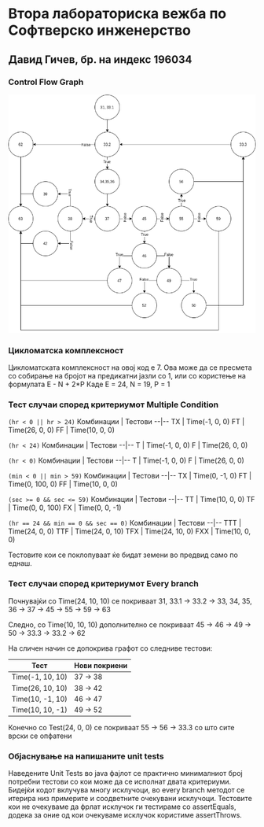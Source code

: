 # Втора лабораториска вежба по Софтверско инженерство

## Давид Гичев, бр. на индекс 196034


###  Control Flow Graph

![Dijagram](./dijagram.png)

### Цикломатска комплексност

Цикломатската комплексност на овој код е 7. Ова може да се пресмета со собирање на бројот на предикатни јазли со 1, или со користење на формулата
E - N + 2\*P
Каде Е = 24, N = 19, P = 1

### Тест случаи според критериумот Multiple Condition

`(hr < 0 || hr > 24)`
Комбинации | Тестови
--|--
TX | Time(-1, 0, 0)
FT | Time(26, 0, 0)
FF | Time(10, 0, 0)

`(hr < 24)`
Комбинации | Тестови
--|--
T | Time(-1, 0, 0)
F | Time(26, 0, 0)

`(hr < 0)`
Комбинации | Тестови
--|--
T | Time(-1, 0, 0)
F | Time(26, 0, 0)

`(min < 0 || min > 59)`
Комбинации | Тестови
--|--
TX | Time(0, -1, 0)
FT | Time(0, 100, 0)
FF | Time(10, 0, 0)

`(sec >= 0 && sec <= 59)`
Комбинации | Тестови
--|--
TT | Time(10, 0, 0)
TF | Time(0, 0, 100)
FX | Time(0, 0, -1)

`(hr == 24 && min == 0 && sec == 0)`
Комбинации | Тестови
--|--
TTT | Time(24, 0, 0)
TTF | Time(24, 0, 10)
TFX | Time(24, 10, 0)
FXX | Time(10, 0, 0)

Тестовите кои се поклопуваат ќе бидат земени во предвид само по еднаш.

### Тест случаи според критериумот  Every branch 

Почнувајќи со Time(24, 10, 10) се покриваат 
31, 33.1 -> 33.2 -> 33, 34, 35, 36 -> 37 -> 45 -> 55 -> 59 -> 63

Следно, со Time(10, 10, 10) дополнително се покриваат
45 -> 46 -> 49 -> 50 -> 33.3 -> 33.2 -> 62

На сличен начин се допокрива графот со следниве тестови:

Тест | Нови покриени
-----|--------------
Тime(-1, 10, 10) |  37 -> 38
Тime(26, 10, 10) |  38 -> 42
Тime(10, -1, 10) |  46 -> 47
Time(10, 10, -1) |  49 -> 52

Конечно со Test(24, 0, 0) се покриваат 55 -> 56 -> 33.3 со што сите врски се опфатени

### Објаснување на напишаните unit tests

Наведените Unit Tests во java фајлот се практично минималниот број потребни тестови со кои може да се исполнат двата критериуми.
Бидејќи кодот вклучува многу исклучоци, во every branch методот се итерира низ примерите и соодветните очекувани исклучоци.
Тестовите кои не очекуваме да фрлат исклучок ги тестираме со assertEquals, додека за оние од кои очекуваме исклучок користиме assertThrows. 
